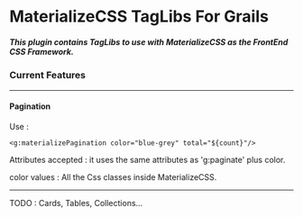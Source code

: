 # MaterializeCSS TagLibs For Grails

##### This plugin contains TagLibs to use with MaterializeCSS as the FrontEnd CSS Framework.

### Current Features

---

#### Pagination

Use : 

`<g:materializePagination color="blue-grey" total="${count}"/>`

Attributes accepted : it uses the same attributes as 'g:paginate' plus color.

color values : All the Css classes inside MaterializeCSS.

---

TODO : Cards, Tables, Collections...